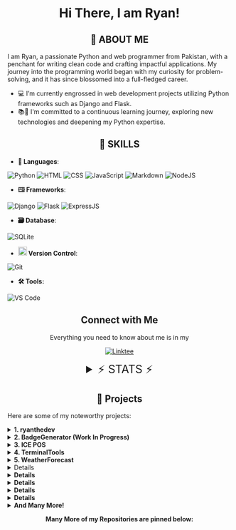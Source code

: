 <h1 align="center">Hi There, I am Ryan!</h1>



<h2 align="center">👤 ABOUT ME</h2>
<p>I am Ryan, a passionate Python and web programmer from Pakistan, with a penchant for writing clean code and crafting
   impactful applications. My journey into the programming world began with my curiosity for problem-solving, and it has
   since blossomed into a full-fledged career.</p>
<ul>
   <li>💻 I’m currently engrossed in web development projects utilizing Python frameworks such as Django and Flask.</li>
   <li>📚🐍 I'm committed to a continuous learning journey, exploring new technologies and deepening my Python
      expertise.</li>
</ul>
<h2 align="center">💼 SKILLS</h2>
<ul>
   <li><strong>💬 Languages</strong>:</li>
</ul>
<p>
   <img src="https://img.shields.io/badge/python-3670A0?style=for-the-badge&logo=python&logoColor=ffdd54" alt="Python">
   <img src="https://img.shields.io/badge/html5-%23E34F26.svg?style=for-the-badge&logo=html5&logoColor=white"
      alt="HTML">
   <img src="https://img.shields.io/badge/css3-%231572B6.svg?style=for-the-badge&logo=css3&logoColor=white" alt="CSS">
   <img
      src="https://img.shields.io/badge/javascript-%23323330.svg?style=for-the-badge&logo=javascript&logoColor=%23F7DF1E"
      alt="JavaScript">
   <img src="https://img.shields.io/badge/markdown-%23000000.svg?style=for-the-badge&logo=markdown&logoColor=white"
      alt="Markdown">
   <img src="https://img.shields.io/badge/nodejs-6DA55F?style=for-the-badge&logo=node.js&logoColor=white" alt="NodeJS">
</p>
<ul>
   <li><strong>🖽 Frameworks</strong>:</li>
</ul>
<p>
   <img src="https://img.shields.io/badge/django-%23092E20.svg?style=for-the-badge&logo=django&logoColor=white"
      alt="Django">
   <img src="https://img.shields.io/badge/flask-%23000.svg?style=for-the-badge&logo=flask&logoColor=white" alt="Flask">
   <img src="https://img.shields.io/badge/express.js-%23404d59.svg?style=for-the-badge&logo=express&logoColor=%2361DAFB"
      alt="ExpressJS">
</p>
<ul>
   <li><strong>🗃️ Database</strong>:</li>
</ul>
<p><img src="https://img.shields.io/badge/sqlite-%2307405e.svg?style=for-the-badge&logo=sqlite&logoColor=white"
      alt="SQLite"></p>
<ul>
   <li><strong><img height="20" width="20" src="https://github.githubassets.com/images/icons/emoji/octocat.png"> Version
         Control</strong>:</li>
</ul>
<p><img src="https://img.shields.io/badge/git-%23F05033.svg?style=for-the-badge&logo=git&logoColor=white" alt="Git"></p>
<ul>
   <li><strong>🛠️ Tools:</strong></li>
</ul>
<p>
   <img
      src="https://img.shields.io/badge/Visual%20Studio%20Code-0078d7.svg?style=for-the-badge&logo=visual-studio-code&logoColor=white&quote;"
      alt="VS Code">
</p>

<h2 align="center"> Connect with Me</h2>
<p align="center">Everything you need to know about me is in my

<p align="center"><a href="https://ryanthedev.vercel.app/links"><img
         src="https://img.shields.io/badge/linktree-1de9b6?style=for-the-badge&logo=linktree&logoColor=white"
         alt="Linktee"></a></p>
</p>
<details>
   <summary style="text-align: center; font-size: 25px">⚡ STATS ⚡</summary>
   <p align="center">
      <img src="./assets/header.svg">
      <img src="./assets/acti_comm.svg">
      <img src="./assets/repositories.svg">
      <img src="./assets/github-habits.svg">
      <img src="./assets/iso_calender.svg">
      <img src="./assets/achievements.svg">
      <img src="./assets/snek.svg">
   </p>
</details>
<h2 align="center">📂 Projects</h2>

Here are some of my noteworthy projects:

<details>
   <summary align="left"><strong>1. ryanthedev</strong></summary>
   <ul>
      <li>Description: My own personal website which consists of APIs, My Linktree, Portfolio/Profile, etc</li>
      <li>GitHub Repository: <a href=https://github.com/RyanBaig/ryanthedev>Link</a></li>
      <li>Live Demo: <a href=https://ryanthedev.vercel.app>Link</a></li>
   </ul>
</details>

<details>
   <summary align="left"><strong>2. BadgeGenerator (Work In Progress)</strong></summary>
   <ul>
      <li>Description: An Easy-to-use generator/customizer for information/custon badges for your <a
            href="badge-generator.ryanbaig.vercel.app/profile_badges">Profile</a>, <a
            href="https://badge-generator.ryanbaig.vercel.app/generate/custom">Custom</a>, or GitHub/any platform
         including <a href="https://crates.io">crates.io</a>, <a href="https://npmjs.com">NPM</a> and <a
            href="https://pypi.org">PyPi</a> and many more coming soon! Badges are generated from <a
            href="https://badgers.space">badgers.space</a> & <a href="https://shields.io">shields.io</a>. Fun Fact: My
         <strong>BIGGEST</strong> web project YET!
      </li>
      <li>GitHub Repository: <a href=https://github.com/RyanBaig/BadgeGenerator>Link</a></li>
      <li>Live Demo: <a href=https://badge-generator.ryanbaig.vercel.app>Link</a></li>
   </ul>
</details>

<details>
   <summary align="left"><strong>3. ICE POS</strong></summary>
   <ul>
      <li>Description: A Point of Sale (POS) software tailored for my father's courier business. Fun Fact: My
         <strong>BIGGEST</strong> Python project YET!
      </li>
      <li>Repository Link: <a href=https://github.com/RyanBaig/ICEPOS>Github Repository</a></li>
      <li>Screenshots: <a href=https://github.com/RyanBaig/ICEPOS/blob/master/README.md#screenshots>Link</a></li>
   </ul>
</details>

<details>
   <summary align="left"><strong>4. TerminalTools</strong></summary>
   <ul>
      <li>Description: Terminal Tools is a versatile Python project designed to empower developers and users with a
         collection of command-line utilities. From file management to database handling and web scraping, this toolbox
         simplifies everyday tasks, enhancing productivity and efficiency in the world of backend development. Explore
         the diverse modules within TerminalTools!</li>
      <li>GitHub Repository: <a href=https://github.com/RyanBaig/TerminalTools>Link</a></li>
      <li>Documentation: <a href=https://terminaltools-docs.ryanbaig.vercel.app>Link</a></li>
   </ul>
</details>

<details>
   <summary align="left"><strong>5. WeatherForecast</strong></summary>
   <ul>
      <li>Description: A weather forecast application utilizing the <a href=https://weatherapi.com>WeatherAPI.com's</a>
         API. Provides weather forecasts for capital cities by inputting either a <strong>City</strong> or
         <strong>Country</strong> name.
      </li>
      <li>Repository Link: <a href=https://github.com/RyanBaig/WeatherForecast>Github Repository</a></li>
      <li>Screenshots: <a href=https://github.com/RyanBaig/WeatherForecast/blob/master/screenshots.JPG>Link</a< /li>
   </ul>

</details>
<details>
   <summary align="left"><strong>6. Auto-Organizer<strong></summary>
   <ul>
      <li>Description: Swiftly organizes any directory in mere seconds!</li>
      <li>Repository Link: <a href=https://github.com/RyanBaig/Auto-Organizer>Github Repository</a></li>
      <li>Executable: <a href=https://github.com/RyanBaig/Auto-Organizer/blob/main/dist/EXE/EXE/main.exe>Link</a< /li>
   </ul>

</details>

<details>
   <summary align="left"><strong>7. Password Manager</strong></summary>
   <ul>
      <li>Description: A secure Password Manager.</li>
      <li>Repository Link: <a href=https://github.com/RyanBaig/Password-Manager>Github Repository</a></li>
      <li>Executable: <a href=https://github.com/RyanBaig/Password-Manager/blob/main/dist/main.exe>Link</a< /li>
   </ul>

</details>

<details>
   <summary align="left"><strong>8. Clock</strong></summary>
   <ul>
      <li>Description: A comprehensive Clock Application featuring functionalities like alarms, a stopwatch, and a
         timer.</li>
      <li>Repository Link: <a href=https://github.com/RyanBaig/Clock>Github Repository</a></li>
      <li>Screenshots: <a href=https://github.com/RyanBaig/Clock#screenshots>Link</a></li>
      <li>Executable: <a href=https://github.com/RyanBaig/Clock/blob/main/dist/clock.exe>Link</a< /li>
   </ul>

</details>

<details>
   <summary align="left"><strong>9. Rock Paper Scissors</strong></summary>
   <ul>
      <li>Description:A simple yet engaging Rock-Paper-Scissors game with an AI opponent.</li>
      <li>Repository Link: <a href=https://github.com/RyanBaig/Rock-Paper-Scissors>Github Repository</a></li>
      <li>Screenshots: <a href="https://github.com/RyanBaig/Rock-Paper-Scissors#screenshots">Link</a></li>
      <li>Executable: <a
            href=https://github.com/RyanBaig/Rock-Paper-Scissors/blob/main/dist/Rock%20Paper%20Scissors.exe>Link</a<
               /li>
   </ul>

</details>

<details>
   <summary align="left"><strong>10. Discordia Discord Bot</strong></summary>
   <ul>
      <li>Description: A simple Discord bot I made for a Discord server named <a
            href=https://rg5373429.wixsite.com/discordia>Discordia.</a></li>
      <li>Replit Link: <a href=https://replit.com/@RyanBaig/Discordia-Bot#index.js>Replit Project</a></li>
      <li>Technologies Used: <a href=https://discord.js.org />Discord.js v12, </a><a
            href=https://discord.js.org />Express.js, </a>and <a href=https://github.com/xixi52/discord-canvas#readme>
            Discord-canvas.</a></li>
   </ul>
</details>

<details>
   <summary align="left"><strong>And Many More!</strong></summary>
   <ul>
      <li>Visit My <a href=codepen.io/Ryan-Baig>CodePen, </a><a href=replit.com/@RyanBaig>Replit </a>or <a
            href=https://github.com/RyanGamingYT?tab=repositories>My Repositories. </a></li>
   </ul>
</details>

<p align="center">Many More of my Repositories are pinned below:</p>